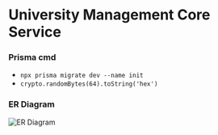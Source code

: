 # University Management Core Service

### Prisma cmd

- `npx prisma migrate dev --name init`
- `crypto.randomBytes(64).toString('hex')`

### ER Diagram

<img src="https://i.ibb.co/Ln2FttV/university-management-core-service-module-1.png" alt="ER Diagram"> </img>
